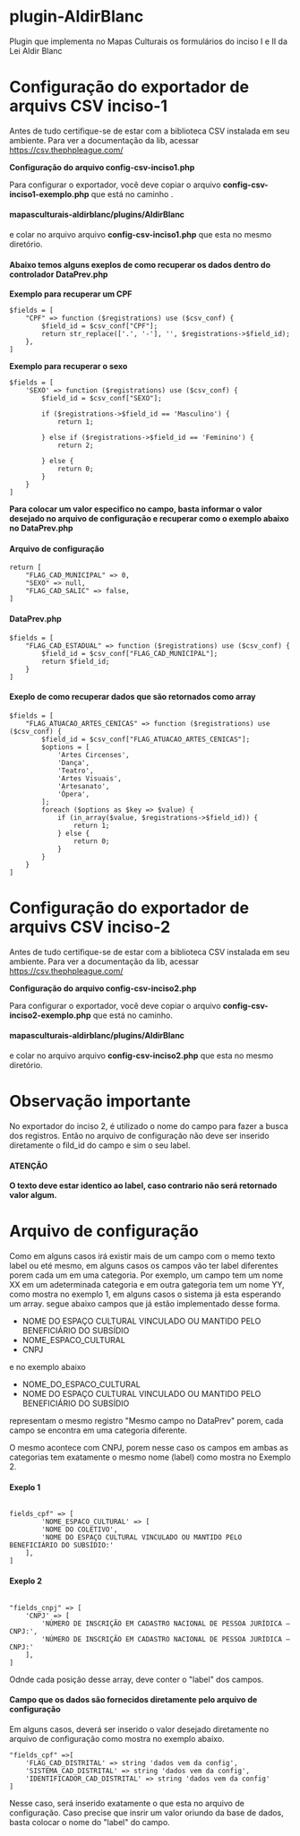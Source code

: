 # plugin-AldirBlanc #
Plugin que implementa no Mapas Culturais os formulários do inciso I e II da Lei Aldir Blanc 

# Configuração do exportador de arquivs CSV inciso-1 #

Antes de tudo certifique-se de estar com a biblioteca CSV instalada em seu ambiente.
Para ver a documentação da lib, acessar https://csv.thephpleague.com/

**Configuração do arquivo config-csv-inciso1.php**

Para configurar o exportador, você deve copiar o arquivo <b>config-csv-inciso1-exemplo.php</b> que está no caminho .

#### mapasculturais-aldirblanc/plugins/AldirBlanc #### 

e colar no arquivo arquivo <b>config-csv-inciso1.php</b>  que esta no mesmo diretório.


#### Abaixo temos alguns exeplos de como recuperar os dados dentro do controlador DataPrev.php ####

**Exemplo para recuperar um CPF**

```
$fields = [
    "CPF" => function ($registrations) use ($csv_conf) {
        $field_id = $csv_conf["CPF"];
        return str_replace(['.', '-'], '', $registrations->$field_id);
    },
]
```

**Exemplo para recuperar o sexo**
```
$fields = [
    'SEXO' => function ($registrations) use ($csv_conf) {
        $field_id = $csv_conf["SEXO"];

        if ($registrations->$field_id == 'Masculino') {
            return 1;

        } else if ($registrations->$field_id == 'Feminino') {
            return 2;

        } else {
            return 0;
        }
    }
]
```

**Para colocar um valor especifico no campo, basta informar o valor desejado no arquivo de configuração e recuperar como o exemplo abaixo no DataPrev.php**

#### Arquivo de configuração ####

```
return [
    "FLAG_CAD_MUNICIPAL" => 0,
    "SEXO" => null,
    "FLAG_CAD_SALIC" => false,
]

```
#### DataPrev.php ####

```
$fields = [
    "FLAG_CAD_ESTADUAL" => function ($registrations) use ($csv_conf) {
        $field_id = $csv_conf["FLAG_CAD_MUNICIPAL"];
        return $field_id;
    }
]
```
#### Exeplo de como recuperar dados que são retornados como array ####

```
$fields = [
    "FLAG_ATUACAO_ARTES_CENICAS" => function ($registrations) use ($csv_conf) {
        $field_id = $csv_conf["FLAG_ATUACAO_ARTES_CENICAS"];
        $options = [
            'Artes Circenses',
            'Dança',
            'Teatro',
            'Artes Visuais',
            'Artesanato',
            'Ópera',
        ];
        foreach ($options as $key => $value) {
            if (in_array($value, $registrations->$field_id)) {
                return 1;
            } else {
                return 0;
            }
        }
    }
]
```

# Configuração do exportador de arquivs CSV inciso-2 #

Antes de tudo certifique-se de estar com a biblioteca CSV instalada em seu ambiente.
Para ver a documentação da lib, acessar https://csv.thephpleague.com/

**Configuração do arquivo config-csv-inciso2.php**

Para configurar o exportador, você deve copiar o arquivo <b>config-csv-inciso2-exemplo.php</b> que está no caminho.

#### mapasculturais-aldirblanc/plugins/AldirBlanc #### 

e colar no arquivo arquivo <b>config-csv-inciso2.php</b>  que esta no mesmo diretório.

# Observação importante #

No exportador do inciso 2, é utilizado o nome  do campo para fazer a busca dos registros. 
Então no arquivo de configuração não deve ser inserido diretamente o fild_id do campo e sim o seu label.

#### ATENÇÃO ####
<b>O texto deve estar identico ao label, caso contrario não será retornado valor algum.</b>

# Arquivo de configuração #

Como em alguns casos irá existir mais de um campo com o memo texto label ou eté mesmo, em alguns casos os campos vão ter label diferentes porem cada um em uma categoria.
Por exemplo, um campo tem um nome XX em um adeterminada categoria e em outra gategoria tem um nome YY, como mostra no exemplo 1, em alguns casos o sistema já esta esperando um array. segue abaixo campos que já estão implementado desse forma.

- NOME DO ESPAÇO CULTURAL VINCULADO OU MANTIDO PELO BENEFICIÁRIO DO SUBSÍDIO
- NOME_ESPACO_CULTURAL
- CNPJ

e no exemplo abaixo

- NOME_DO_ESPACO_CULTURAL 
- NOME DO ESPAÇO CULTURAL VINCULADO OU MANTIDO PELO BENEFICIÁRIO DO SUBSÍDIO 

representam o mesmo registro "Mesmo campo no DataPrev" porem, cada campo se encontra em uma categoria diferente.

O mesmo acontece com CNPJ, porem nesse caso os campos em ambas as categorias tem exatamente o mesmo nome (label) como mostra no Exemplo 2.

#### Exeplo 1 ####
```

fields_cpf" => [            
        'NOME_ESPACO_CULTURAL' => [
        'NOME DO COLETIVO',
        'NOME DO ESPAÇO CULTURAL VINCULADO OU MANTIDO PELO BENEFICIÁRIO DO SUBSÍDIO:'
    ],
]
```
#### Exeplo 2 ####
```

"fields_cnpj" => [
    'CNPJ' => [
        'NÚMERO DE INSCRIÇÃO EM CADASTRO NACIONAL DE PESSOA JURÍDICA – CNPJ:', 
        'NÚMERO DE INSCRIÇÃO EM CADASTRO NACIONAL DE PESSOA JURÍDICA – CNPJ:'
    ],
]
```

Odnde cada posição desse array, deve conter o "label"  dos campos.

#### Campo que os dados são fornecidos diretamente pelo arquivo de configuração ####

Em alguns casos, deverá ser inserido o valor desejado diretamente no arquivo de configuração como mostra no exemplo abaixo.

```
"fields_cpf" =>[
    'FLAG_CAD_DISTRITAL' => string 'dados vem da config',
    'SISTEMA_CAD_DISTRITAL' => string 'dados vem da config',
    'IDENTIFICADOR_CAD_DISTRITAL' => string 'dados vem da config'
]
```

Nesse caso, será inserido exatamente o que esta no arquivo de configuração.
Caso precise que insrir um valor oriundo da base de dados, basta colocar o nome do "label" do campo.
